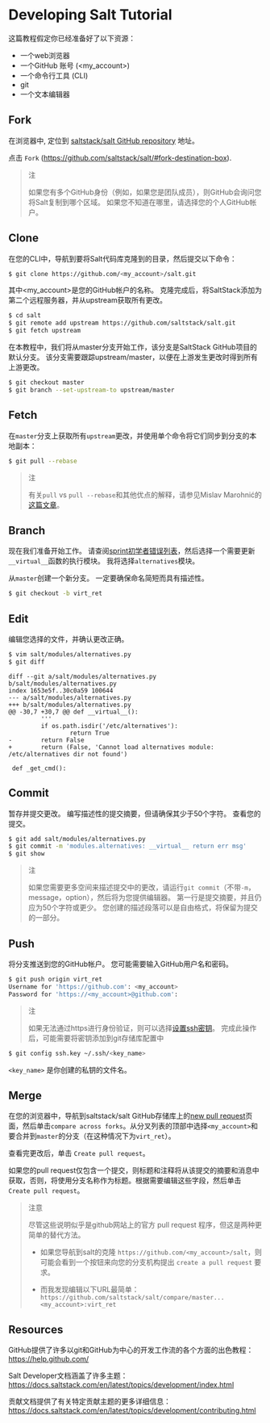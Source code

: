 # Developing Salt Tutorial

这篇教程假定你已经准备好了以下资源：
- 一个web浏览器
- 一个GitHub 账号 (<my_account>)
- 一个命令行工具 (CLI)
- git
- 一个文本编辑器

## Fork

在浏览器中, 定位到 [saltstack/salt GitHub repository](https://github.com/saltstack/salt) 地址。

点击 `Fork` (https://github.com/saltstack/salt/#fork-destination-box).

> 注
>
> 如果您有多个GitHub身份（例如，如果您是团队成员），则GitHub会询问您将Salt复制到哪个区域。 如果您不知道在哪里，请选择您的个人GitHub帐户。

## Clone

在您的CLI中，导航到要将Salt代码库克隆到的目录，然后提交以下命令：
```bash
$ git clone https://github.com/<my_account>/salt.git
```
其中<my_account>是您的GitHub帐户的名称。 克隆完成后，将SaltStack添加为第二个远程服务器，并从upstream获取所有更改。
```bash
$ cd salt
$ git remote add upstream https://github.com/saltstack/salt.git
$ git fetch upstream
```
在本教程中，我们将从master分支开始工作，该分支是SaltStack GitHub项目的默认分支。 该分支需要跟踪upstream/master，以便在上游发生更改时得到所有上游更改。
```bash
$ git checkout master
$ git branch --set-upstream-to upstream/master
```

## Fetch
在`master`分支上获取所有`upstream`更改，并使用单个命令将它们同步到分支的本地副本：
```bash
$ git pull --rebase
```
> 注
>
> 有关`pull` vs `pull --rebase`和其他优点的解释，请参见Mislav Marohnić的[这篇文章](http://mislav.net/2013/02/merge-vs-rebase/)。

## Branch

现在我们准备开始工作。 请查阅[sprint初学者错误列表](https://github.com/saltstack/salt/wiki/December-2015-Sprint-Beginner-Bug-List)，然后选择一个需要更新`__virtual__`函数的执行模块。 我将选择`alternatives`模块。

从`master`创建一个新分支。 一定要确保命名简短而具有描述性。
```bash
$ git checkout -b virt_ret
```

## Edit
编辑您选择的文件，并确认更改正确。
```bash
$ vim salt/modules/alternatives.py
$ git diff
```
```
diff --git a/salt/modules/alternatives.py b/salt/modules/alternatives.py
index 1653e5f..30c0a59 100644
--- a/salt/modules/alternatives.py
+++ b/salt/modules/alternatives.py
@@ -30,7 +30,7 @@ def __virtual__():
         '''
         if os.path.isdir('/etc/alternatives'):
                 return True
-        return False
+        return (False, 'Cannot load alternatives module: /etc/alternatives dir not found')

 def _get_cmd():
```

## Commit

暂存并提交更改。 编写描述性的提交摘要，但请确保其少于50个字符。 查看您的提交。
```bash
$ git add salt/modules/alternatives.py
$ git commit -m 'modules.alternatives: __virtual__ return err msg'
$ git show
```

> 注
>
> 如果您需要更多空间来描述提交中的更改，请运行`git commit`（不带`-m`，message，option），然后将为您提供编辑器。 第一行是提交摘要，并且仍应为50个字符或更少。 您创建的描述段落可以是自由格式，将保留为提交的一部分。
## Push
将分支推送到您的GitHub帐户。 您可能需要输入GitHub用户名和密码。
```bash
$ git push origin virt_ret
Username for 'https://github.com': <my_account>
Password for 'https://<my_account>@github.com':
```

> 注
>
> 如果无法通过https进行身份验证，则可以选择[设置ssh密钥](https://help.github.com/articles/generating-ssh-keys/)。 完成此操作后，可能需要将密钥添加到git存储库配置中
```bash
$ git config ssh.key ~/.ssh/<key_name>
```
`<key_name>` 是你创建的私钥的文件名。

## Merge

在您的浏览器中，导航到saltstack/salt GitHub存储库上的[new pull request](https://github.com/saltstack/salt/compare)页面，然后单击`compare across forks`。从分叉列表的顶部中选择`<my_account>`和要合并到`master`的分支（在这种情况下为`virt_ret`）。

查看完更改后，单击 `Create pull request`。

如果您的pull request仅包含一个提交，则标题和注释将从该提交的摘要和消息中获取，否则，将使用分支名称作为标题。根据需要编辑这些字段，然后单击 `Create pull request`。

> 注意
>
> 尽管这些说明似乎是github网站上的官方 pull request 程序，但这是两种更简单的替代方法。
>
> - 如果您导航到salt的克隆 `https://github.com/<my_account>/salt`，则可能会看到一个按钮来向您的分支机构提出 `create a pull request` 要求。
>
> - 而我发现编辑以下URL最简单：`https://github.com/saltstack/salt/compare/master...<my_account>:virt_ret`

## Resources

GitHub提供了许多以git和GitHub为中心的开发工作流的各个方面的出色教程：https://help.github.com/

Salt Developer文档涵盖了许多主题：https://docs.saltstack.com/en/latest/topics/development/index.html

贡献文档提供了有关特定贡献主题的更多详细信息：https://docs.saltstack.com/en/latest/topics/development/contributing.html
